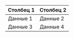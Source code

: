 | Столбец 1 | Столбец 2 |
|-----------|-----------|
| Данные 1  | Данные 2  |
| Данные 3  | Данные 4  |